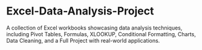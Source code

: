 # Excel-Data-Analysis-Project
A collection of Excel workbooks showcasing data analysis techniques, including Pivot Tables, Formulas, XLOOKUP, Conditional Formatting, Charts, Data Cleaning, and a Full Project with real-world applications.
